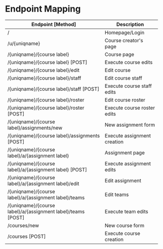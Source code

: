 # Endpoint Mapping

Endpoint [Method]                                            | Description
-------------------------------------------------------------|------------
/                                                            | Homepage/Login
/u/{uniqname}                                                | Course creator's page
/{uniqname}/{course label}                                   | Course page
/{uniqname}/{course label} [POST]                            | Execute course edits
/{uniqname}/{course label}/edit                              | Edit course
/{uniqname}/{course label}/staff                             | Edit course staff
/{uniqname}/{course label}/staff [POST]                      | Execute course staff edits
/{uniqname}/{course label}/roster                            | Edit course roster
/{uniqname}/{course label}/roster [POST]                     | Execute course roster edits
/{uniqname}/{course label}/assignments/new                   | New assignment form
/{uniqname}/{course label}/assignments [POST]                | Execute assignment creation
/{uniqname}/{course label}/a/{assignment label}              | Assignment page
/{uniqname}/{course label}/a/{assignment label} [POST]       | Execute assignment edits
/{uniqname}/{course label}/a/{assignment label}/edit         | Edit assignment
/{uniqname}/{course label}/a/{assignment label}/teams        | Edit teams
/{uniqname}/{course label}/a/{assignment label}/teams [POST] | Execute team edits
/courses/new                                                 | New course form
/courses [POST]                                              | Execute course creation
